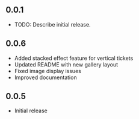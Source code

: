 ## 0.0.1

* TODO: Describe initial release.

## 0.0.6

* Added stacked effect feature for vertical tickets
* Updated README with new gallery layout
* Fixed image display issues
* Improved documentation

## 0.0.5

* Initial release
